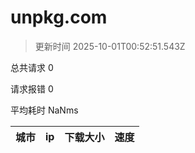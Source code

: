 
  # unpkg.com

  > 更新时间 2025-10-01T00:52:51.543Z
  
  总共请求 0

  请求报错 0

  平均耗时 NaNms

|城市|ip|下载大小|速度|
|-----|----------|---|---|

  